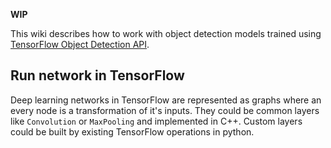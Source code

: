 **WIP**

This wiki describes how to work with object detection models trained using [TensorFlow Object Detection API](https://github.com/tensorflow/models/tree/master/research/object_detection).

## Run network in TensorFlow
Deep learning networks in TensorFlow are represented as graphs where an every node is a transformation of it's inputs. They could be common layers like `Convolution` or `MaxPooling` and implemented in C++. Custom layers could be built by existing TensorFlow operations in python.
